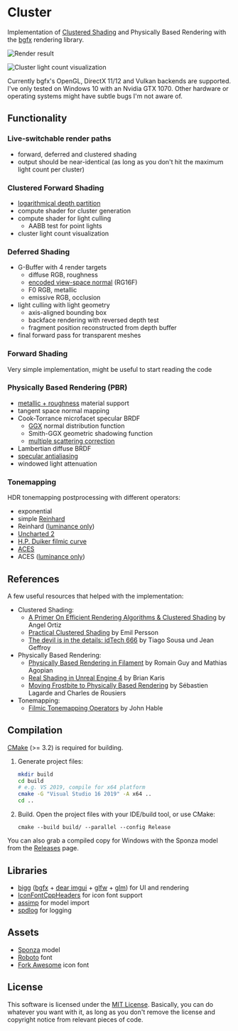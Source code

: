# Cluster

Implementation of [Clustered Shading](https://efficientshading.com/wp-content/uploads/clustered_shading_preprint.pdf) and Physically Based Rendering with the [bgfx](https://bkaradzic.github.io/bgfx/overview.html) rendering library.

![Render result](images/sponza.jpg)

![Cluster light count visualization](images/sponza_cluster_vis.png)

Currently bgfx's OpenGL, DirectX 11/12 and Vulkan backends are supported. I've only tested on Windows 10 with an Nvidia GTX 1070. Other hardware or operating systems might have subtle bugs I'm not aware of.

## Functionality

### Live-switchable render paths

- forward, deferred and clustered shading
- output should be near-identical (as long as you don't hit the maximum light count per cluster)

### Clustered Forward Shading

- [logarithmical depth partition](http://advances.realtimerendering.com/s2016/Siggraph2016_idTech6.pdf)
- compute shader for cluster generation
- compute shader for light culling
    - AABB test for point lights
- cluster light count visualization

### Deferred Shading

- G-Buffer with 4 render targets
    - diffuse RGB, roughness
    - [encoded view-space normal](https://aras-p.info/texts/CompactNormalStorage.html#method04spheremap) (RG16F)
    - F0 RGB, metallic
    - emissive RGB, occlusion
- light culling with light geometry
    - axis-aligned bounding box
    - backface rendering with reversed depth test
    - fragment position reconstructed from depth buffer
- final forward pass for transparent meshes

### Forward Shading

Very simple implementation, might be useful to start reading the code

### Physically Based Rendering (PBR)

- [metallic + roughness](https://github.com/KhronosGroup/glTF/tree/master/specification/2.0#metallic-roughness-material) material support
- tangent space normal mapping
- Cook-Torrance microfacet specular BRDF
    - [GGX](https://www.cs.cornell.edu/~srm/publications/EGSR07-btdf.pdf) normal distribution function
    - Smith-GGX geometric shadowing function
    - [multiple scattering correction](https://blog.selfshadow.com/publications/turquin/ms_comp_final.pdf)
- Lambertian diffuse BRDF
- [specular antialiasing](http://www.jp.square-enix.com/tech/library/pdf/ImprovedGeometricSpecularAA.pdf)
- windowed light attenuation

### Tonemapping

HDR tonemapping postprocessing with different operators:

- exponential
- simple [Reinhard](http://www.cs.utah.edu/~reinhard/cdrom/tonemap.pdf)
- Reinhard ([luminance only](https://imdoingitwrong.wordpress.com/2010/08/19/why-reinhard-desaturates-my-blacks-3/))
- [Uncharted 2](https://www.slideshare.net/ozlael/hable-john-uncharted2-hdr-lighting) 
- [H.P. Duiker filmic curve](https://www.slideshare.net/hpduiker/filmic-tonemapping-for-realtime-rendering-siggraph-2010-color-course)
- [ACES](https://github.com/TheRealMJP/BakingLab/blob/master/BakingLab/ACES.hlsl)
- ACES ([luminance only](https://knarkowicz.wordpress.com/2016/01/06/aces-filmic-tone-mapping-curve/))

## References

A few useful resources that helped with the implementation:

- Clustered Shading:
    - [A Primer On Efficient Rendering Algorithms & Clustered Shading](http://www.aortiz.me/2018/12/21/CG.html) by Angel Ortiz
    - [Practical Clustered Shading](https://newq.net/dl/pub/s2015_practical.pdf) by Emil Persson
    - [The devil is in the details: idTech 666](http://advances.realtimerendering.com/s2016/Siggraph2016_idTech6.pdf) by Tiago Sousa und Jean Geffroy
- Physically Based Rendering:
    - [Physically Based Rendering in Filament](https://google.github.io/filament/Filament.md.html) by Romain Guy and Mathias Agopian
    - [Real Shading in Unreal Engine 4](https://blog.selfshadow.com/publications/s2013-shading-course/karis/s2013_pbs_epic_notes_v2.pdf) by Brian Karis
    - [Moving Frostbite to Physically Based Rendering](https://seblagarde.files.wordpress.com/2015/07/course_notes_moving_frostbite_to_pbr_v32.pdf) by Sébastien Lagarde and Charles de Rousiers
- Tonemapping:
    - [Filmic Tonemapping Operators](http://filmicworlds.com/blog/filmic-tonemapping-operators/) by John Hable

## Compilation

[CMake](https://cmake.org/) (>= 3.2) is required for building.

1. Generate project files:
   ```bash
   mkdir build
   cd build
   # e.g. VS 2019, compile for x64 platform
   cmake -G "Visual Studio 16 2019" -A x64 ..
   cd ..
   ```

2. Build. Open the project files with your IDE/build tool, or use CMake:
   ```
   cmake --build build/ --parallel --config Release
   ```

You can also grab a compiled copy for Windows with the Sponza model from the [Releases](https://github.com/pezcode/Cluster/releases) page.

## Libraries

- [bigg](https://github.com/JoshuaBrookover/bigg) ([bgfx](https://bkaradzic.github.io/bgfx/overview.html) + [dear imgui](https://github.com/ocornut/imgui) + [glfw](https://www.glfw.org) + [glm](https://glm.g-truc.net)) for UI and rendering
- [IconFontCppHeaders](https://github.com/juliettef/IconFontCppHeaders) for icon font support
- [assimp](http://www.assimp.org/) for model import
- [spdlog](https://github.com/gabime/spdlog) for logging

## Assets

- [Sponza](https://github.com/KhronosGroup/glTF-Sample-Models/tree/master/2.0/Sponza) model
- [Roboto](https://fonts.google.com/specimen/Roboto) font
- [Fork Awesome](https://forkaweso.me/Fork-Awesome/) icon font

## License

This software is licensed under the [MIT License](https://choosealicense.com/licenses/mit). Basically, you can do whatever you want with it, as long as you don't remove the license and copyright notice from relevant pieces of code.
